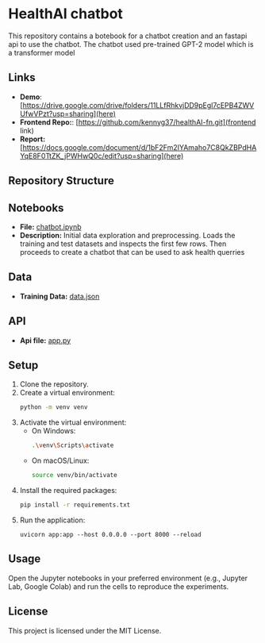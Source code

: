 # HealthAI chatbot

This repository contains a botebook for a chatbot creation and an fastapi api to use the chatbot. The chatbot used pre-trained GPT-2 model which is a transformer model

## Links
- **Demo**: [https://drive.google.com/drive/folders/11LLfRhkvjDD9pEgl7cEPB4ZWVUfwVPzt?usp=sharing](here)
- **Frontend Repo:**: [https://github.com/kennyg37/healthAI-fn.git](frontend link)
- **Report:** [https://docs.google.com/document/d/1bF2Fm2IYAmaho7C8QkZBPdHAYqE8F0TtZK_jPWHwQ0c/edit?usp=sharing](here)

## Repository Structure


## Notebooks

- **File:** [chatbot.ipynb](chatbot.ipynb)
- **Description:** Initial data exploration and preprocessing. Loads the training and test datasets and inspects the first few rows. Then proceeds to create a chatbot that can be used to ask health querries


## Data
- **Training Data:** [data.json](data.json)

## API
- **Api file:** [app.py](app.py)

## Setup
1. Clone the repository.
2. Create a virtual environment:
    ```sh
    python -m venv venv
    ```
3. Activate the virtual environment:
    - On Windows:
        ```sh
        .\venv\Scripts\activate
        ```
    - On macOS/Linux:
        ```sh
        source venv/bin/activate
        ```
4. Install the required packages:
    ```sh
    pip install -r requirements.txt
    ```
5. Run the application:
    ```
    uvicorn app:app --host 0.0.0.0 --port 8000 --reload
    ```


## Usage
Open the Jupyter notebooks in your preferred environment (e.g., Jupyter Lab, Google Colab) and run the cells to reproduce the experiments.

## License
This project is licensed under the MIT License.